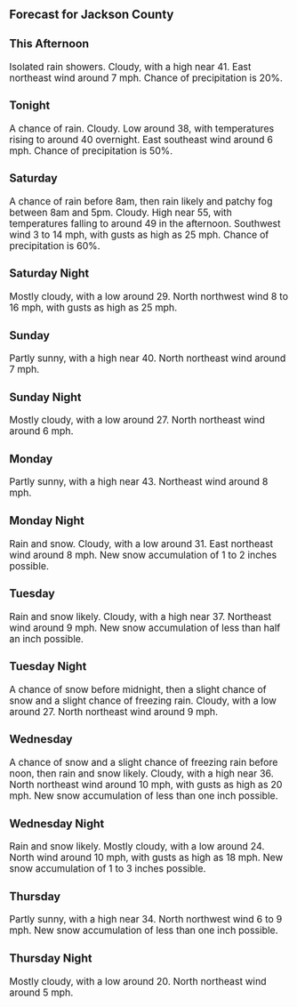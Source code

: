 <div>
   <h2>Forecast for Jackson County</h2>
   <p>
      <div style="font-size:120%">
         <h3>This Afternoon</h3>Isolated rain showers. Cloudy, with a high near 41. East northeast wind around 7 mph. Chance of precipitation is 20%.<br></div>
   </p>
   <p>
      <div style="font-size:120%">
         <h3>Tonight</h3>A chance of rain. Cloudy. Low around 38, with temperatures rising to around 40 overnight. East southeast wind around 6 mph.
         Chance of precipitation is 50%.<br></div>
   </p>
   <p>
      <div style="font-size:120%">
         <h3>Saturday</h3>A chance of rain before 8am, then rain likely and patchy fog between 8am and 5pm. Cloudy. High near 55, with temperatures
         falling to around 49 in the afternoon. Southwest wind 3 to 14 mph, with gusts as high as 25 mph. Chance of precipitation is
         60%.<br></div>
   </p>
   <p>
      <div style="font-size:120%">
         <h3>Saturday Night</h3>Mostly cloudy, with a low around 29. North northwest wind 8 to 16 mph, with gusts as high as 25 mph.<br></div>
   </p>
   <p>
      <div style="font-size:120%">
         <h3>Sunday</h3>Partly sunny, with a high near 40. North northeast wind around 7 mph.<br></div>
   </p>
   <p>
      <div style="font-size:120%">
         <h3>Sunday Night</h3>Mostly cloudy, with a low around 27. North northeast wind around 6 mph.<br></div>
   </p>
   <p>
      <div style="font-size:120%">
         <h3>Monday</h3>Partly sunny, with a high near 43. Northeast wind around 8 mph.<br></div>
   </p>
   <p>
      <div style="font-size:120%">
         <h3>Monday Night</h3>Rain and snow. Cloudy, with a low around 31. East northeast wind around 8 mph. New snow accumulation of 1 to 2 inches possible.<br></div>
   </p>
   <p>
      <div style="font-size:120%">
         <h3>Tuesday</h3>Rain and snow likely. Cloudy, with a high near 37. Northeast wind around 9 mph. New snow accumulation of less than half an
         inch possible.<br></div>
   </p>
   <p>
      <div style="font-size:120%">
         <h3>Tuesday Night</h3>A chance of snow before midnight, then a slight chance of snow and a slight chance of freezing rain. Cloudy, with a low around
         27. North northeast wind around 9 mph.<br></div>
   </p>
   <p>
      <div style="font-size:120%">
         <h3>Wednesday</h3>A chance of snow and a slight chance of freezing rain before noon, then rain and snow likely. Cloudy, with a high near 36.
         North northeast wind around 10 mph, with gusts as high as 20 mph. New snow accumulation of less than one inch possible.<br></div>
   </p>
   <p>
      <div style="font-size:120%">
         <h3>Wednesday Night</h3>Rain and snow likely. Mostly cloudy, with a low around 24. North wind around 10 mph, with gusts as high as 18 mph. New snow
         accumulation of 1 to 3 inches possible.<br></div>
   </p>
   <p>
      <div style="font-size:120%">
         <h3>Thursday</h3>Partly sunny, with a high near 34. North northwest wind 6 to 9 mph. New snow accumulation of less than one inch possible.<br></div>
   </p>
   <p>
      <div style="font-size:120%">
         <h3>Thursday Night</h3>Mostly cloudy, with a low around 20. North northeast wind around 5 mph.<br></div>
   </p>
</div>